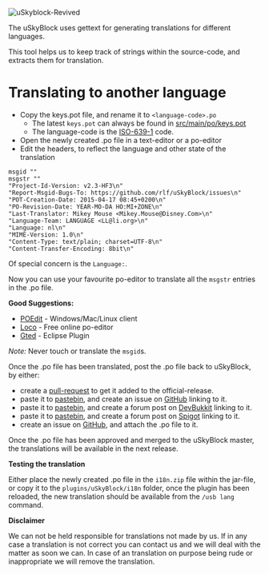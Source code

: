 ![uSkyblock-Revived](http://i.imgur.com/JbSV18m.png)

The uSkyBlock uses gettext for generating translations for different languages.

This tool helps us to keep track of strings within the source-code, and extracts them for translation.

# Translating to another language

* Copy the keys.pot file, and rename it to `<language-code>.po`
  * The latest `keys.pot` can always be found in [src/main/po/keys.pot](https://github.com/rlf/uSkyBlock/blob/master/uSkyBlock-Core/src/main/po/keys.pot)
  * The language-code is the [ISO-639-1](http://en.wikipedia.org/wiki/List_of_ISO_639-1_codes) code.
* Open the newly created .po file in a text-editor or a po-editor
* Edit the headers, to reflect the language and other state of the translation
```
msgid ""
msgstr ""
"Project-Id-Version: v2.3-HF3\n"
"Report-Msgid-Bugs-To: https://github.com/rlf/uSkyBlock/issues\n"
"POT-Creation-Date: 2015-04-17 08:45+0200\n"
"PO-Revision-Date: YEAR-MO-DA HO:MI+ZONE\n"
"Last-Translator: Mikey Mouse <Mikey.Mouse@Disney.Com>\n"
"Language-Team: LANGUAGE <LL@li.org>\n"
"Language: nl\n"
"MIME-Version: 1.0\n"
"Content-Type: text/plain; charset=UTF-8\n"
"Content-Transfer-Encoding: 8bit\n"
```
Of special concern is the `Language:`.

Now you can use your favourite po-editor to translate all the `msgstr` entries in the .po file.

**Good Suggestions:**
* [POEdit](http://poedit.net/) - Windows/Mac/Linux client
* [Loco](https://localise.biz/free/poeditor) - Free online po-editor
* [Gted](http://www.gted.org/) - Eclipse Plugin

*Note:* Never touch or translate the `msgid`s.

Once the .po file has been translated, post the .po file back to uSkyBlock, by either:
* create a [pull-request](https://github.com/rlf/uSkyBlock/pulls) to get it added to the official-release.
* paste it to [pastebin](http://pastebin.com/), and create an issue on [GitHub](https://github.com/rlf/uSkyBlock/issues) linking to it.
* paste it to [pastebin](http://pastebin.com/), and create a forum post on [DevBukkit](http://dev.bukkit.org/bukkit-plugins/uskyblock/) linking to it.
* paste it to [pastebin](http://pastebin.com/), and create a forum post on [Spigot](http://www.spigotmc.org/threads/uskyblock.38300/|Spigot) linking to it.
* create an issue on [GitHub](https://github.com/rlf/uSkyBlock/issues), and attach the .po file to it.

Once the .po file has been approved and merged to the uSkyBlock master, the translations will be available in the next release.

**Testing the translation**

Either place the newly created .po file in the `i18n.zip` file within the jar-file, or copy it to the `plugins/uSkyBlock/i18n` folder, once the plugin has been reloaded, the new translation should be available from the `/usb lang` command.

**Disclaimer**

We can not be held responsible for translations not made by us.
If in any case a translation is not correct you can contact us and we will deal with the matter as soon we can.
In case of an translation on purpose being rude or inappropriate we will remove the translation.
